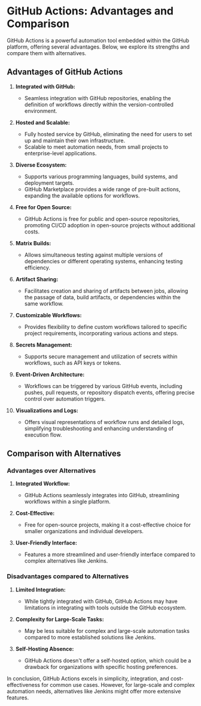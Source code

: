 # GitHub Actions: Advantages and Comparison

GitHub Actions is a powerful automation tool embedded within the GitHub platform, offering several advantages. Below, we explore its strengths and compare them with alternatives.

## Advantages of GitHub Actions

1. **Integrated with GitHub:**
   - Seamless integration with GitHub repositories, enabling the definition of workflows directly within the version-controlled environment.

2. **Hosted and Scalable:**
   - Fully hosted service by GitHub, eliminating the need for users to set up and maintain their own infrastructure.
   - Scalable to meet automation needs, from small projects to enterprise-level applications.

3. **Diverse Ecosystem:**
   - Supports various programming languages, build systems, and deployment targets.
   - GitHub Marketplace provides a wide range of pre-built actions, expanding the available options for workflows.

4. **Free for Open Source:**
   - GitHub Actions is free for public and open-source repositories, promoting CI/CD adoption in open-source projects without additional costs.

5. **Matrix Builds:**
   - Allows simultaneous testing against multiple versions of dependencies or different operating systems, enhancing testing efficiency.

6. **Artifact Sharing:**
   - Facilitates creation and sharing of artifacts between jobs, allowing the passage of data, build artifacts, or dependencies within the same workflow.

7. **Customizable Workflows:**
   - Provides flexibility to define custom workflows tailored to specific project requirements, incorporating various actions and steps.

8. **Secrets Management:**
   - Supports secure management and utilization of secrets within workflows, such as API keys or tokens.

9. **Event-Driven Architecture:**
   - Workflows can be triggered by various GitHub events, including pushes, pull requests, or repository dispatch events, offering precise control over automation triggers.

10. **Visualizations and Logs:**
    - Offers visual representations of workflow runs and detailed logs, simplifying troubleshooting and enhancing understanding of execution flow.

## Comparison with Alternatives

### Advantages over Alternatives

1. **Integrated Workflow:**
   - GitHub Actions seamlessly integrates into GitHub, streamlining workflows within a single platform.

2. **Cost-Effective:**
   - Free for open-source projects, making it a cost-effective choice for smaller organizations and individual developers.

3. **User-Friendly Interface:**
   - Features a more streamlined and user-friendly interface compared to complex alternatives like Jenkins.

### Disadvantages compared to Alternatives

1. **Limited Integration:**
   - While tightly integrated with GitHub, GitHub Actions may have limitations in integrating with tools outside the GitHub ecosystem.

2. **Complexity for Large-Scale Tasks:**
   - May be less suitable for complex and large-scale automation tasks compared to more established solutions like Jenkins.

3. **Self-Hosting Absence:**
   - GitHub Actions doesn't offer a self-hosted option, which could be a drawback for organizations with specific hosting preferences.

In conclusion, GitHub Actions excels in simplicity, integration, and cost-effectiveness for common use cases. However, for large-scale and complex automation needs, alternatives like Jenkins might offer more extensive features.
